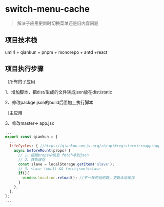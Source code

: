 # switch-menu-cache

> 解决子应用更新时切换菜单还是旧内容问题

## 项目技术栈

umi4 + qiankun + pnpm + monorepo + antd +react 

## 项目执行步骤

（所有的子应用

1、增加脚本，把dist/生成的文件转成json放在dist/static

2、修改packge.json的build后面加上执行脚本

（主应用

3、修改master-> app.jsx

```js
...
export const qiankun = {
  ...
  lifeCycles: { //https://qiankun.umijs.org/zh/api#registermicroappsapps-lifecycles
    async beforeMount(props) {
      // 1、根据props中信息 fetch拿到json
      // 2、获取缓存
      const slave = localStorage.getItem('slave');
      // 3、slave !=null && fetchjson!=slave
      if(){
        window.location.reload(); //不一致的话刷新，更新本地缓存
      }
    },
  },
};
...

```

